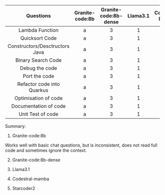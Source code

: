 | Questions | Granite-code:8b | Granite-code:8b-dense | Llama3.1 | Codestral-Mamba | Starcoder2 |
| :----: | :----: | :----: | :----: | :----: | :----: |
| Lambda Function | a | 3 | 1 | 2 | 5 |
| Quicksort Code | a | 3 | 1 | 2 | 5 |
| Constructors/Desctructors Java | a | 3 | 1 | 2 | 5 |
| Binary Search Code | a | 3 | 1 | 2 | 5 |
| Debug the code | a | 3 | 1 | 2 | 5 |
| Port the code | a | 3 | 1 | 2 | 5 |
| Refactor code into Quarkus | a | 3 | 1 | 2 | 5 |
| Optimisation of code | a | 3 | 1 | 2 | 5 |
| Documentation of code | a | 3 | 1 | 2 | 5 |
| Unit Test of code | a | 3 | 1 | 2 | 5 |


Summary:

1. Granite-code:8b

Works well with basic chat questions, but is inconsistent, does not read full code and sometimes ignore the context.

2. Granite-code:8b-dense


3. Llama3.1


4. Codestral-mamba


5. Starcoder2
